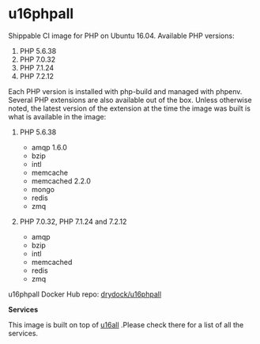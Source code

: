 u16phpall
===============

Shippable CI image for PHP on Ubuntu 16.04. Available PHP versions:

  1. PHP 5.6.38
  2. PHP 7.0.32
  3. PHP 7.1.24
  4. PHP 7.2.12
  

Each PHP version is installed with php-build and managed with phpenv. Several 
PHP extensions are also available out of the box. Unless otherwise noted, the 
latest version of the extension at the time the image was built is what is 
available in the image:

  1. PHP 5.6.38

      * amqp 1.6.0
      * bzip
      * intl
      * memcache
      * memcached 2.2.0
      * mongo
      * redis
      * zmq

  2. PHP 7.0.32, PHP 7.1.24 and 7.2.12

      * amqp
      * bzip
      * intl
      * memcached
      * redis
      * zmq
      
u16phpall Docker Hub repo: [drydock/u16phpall](https://hub.docker.com/r/drydock/u16phpall/)

**Services**

This image is built on top of [u16all](https://github.com/dry-dock/u16all) .Please check 
there for a list of all the services.
